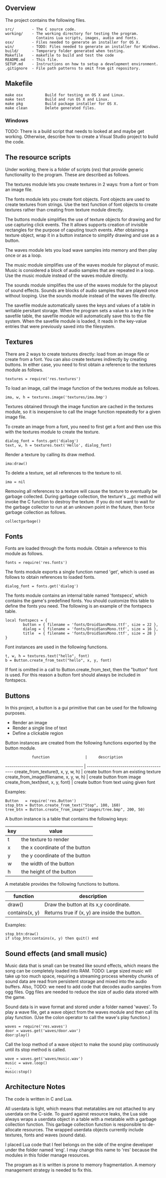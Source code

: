 ## Overview

The project contains the following files.

    src/        - The C source code.
    working/    - The working directory for testing the program. 
                  Contains Lua scripts, images, audio and fonts.
    osx/        - Files needed to generate an installer for OS X.
    win/        - TODO: Files needed to generate an installer for Windows.
    build/      - Temporary folder generated when testing.
    Makefile    - makefile to build and test the code
    README.md   - This file.
    SETUP.md    - Instructions on how to setup a development environment.
    .gitignore  - File path patterns to omit from git repository.

## Makefile

    make osx          Build for testing on OS X and Linux.
    make test         Build and run OS X and Linux.
    make pkg          Build package installer for OS X.
    make clean        Delete generated files.

### Windows

TODO: There is a build script that needs to looked at and maybe get working.
Otherwise, describe how to create a Visual Studio project to build the code.

## The resource scripts

Under working, there is a folder of scripts (_res_) that provide
generic functionality to the program.  These are described as follows.

The textures module lets you create textures in 2 ways:
from a font or from an image file.

The fonts module lets you create font objects.
Font objects are used to create textures from strings.
Use the text function of font objects to create textures
rather than creating from texture module directly.

The buttons module simplifies the use of texture objects
for drawing and for use capturing click events. The
It allows supports creation of invisible rectangles for
the purpose of caputing touch events. After obtaining
a texture object, wrap it in a button instance to
simplify drawing and use as a button.

The waves module lets you load wave samples into memory
and then play once or as a loop.

The music module simplifies use of the waves module for
playout of music. Music is considered a block of audio 
samples that are repeated in a loop. Use the music
module instead of the waves module directly.

The sounds module simplifies the use of the waves module
for the playout of sound effects.  Sounds are blocks of
audio samples that are played once without looping. Use
the sounds module instead of the waves file directly.

The savefile module automatically saves the keys and
values of a table in writable persitant storage. 
When the program sets a value to a key in the savefile
table, the savefile module will automatically save this
to the file system.  When the savefile module is loaded,
it reads in the key-value entries that were previously 
saved into the filesystem.

## Textures

There are 2 ways to create textures directly: load from an image file or create 
from a font. You can also create textures indirectly by creating buttons. In either 
case, you need to first obtain a reference to the textures module as follows.

    textures = require('res.textures')

To load an image, call the image function of the textures module as follows.

    ima, w, h = textures.image('textures/ima.bmp')

Textures obtained through the image function are cached in the textures module,
so it is inexpensive to call the image function repeatedly for a given image file.

To create an image from a font, you need to first get a font and then
use this with the textures module to create the texture.

    dialog_font = fonts.get('dialog')
    text, w, h = textures.text('Hello', dialog_font)

Render a texture by calling its draw method.

    ima:draw()

To delete a texture, set all references to the texture to nil.

    ima = nil

Removing all references to a texture will cause the texture to eventually be garbage collected.
During garbage collection, the texture's __gc method will invoke the C function to destroy the
texture.  If you do not want to wait for the garbage collector to run at an unknown point in the
future, then force garbage collection as follows.

    collectgarbage()

## Fonts

Fonts are loaded through the fonts module.  Obtain a reference to this module as follows.

    fonts = require('res.fonts')

The fonts module exports a single function named 'get', which is used as follows to obtain
references to loaded fonts.

    dialog_font = fonts.get('dialog')

The fonts module contains an internal table named 'fontspecs', which contains the game's
predefined fonts.  You should customize this table to define the fonts you need. The following
is an example of the fontspecs table.

    local fontspecs = {
            button = { filename = 'fonts/DroidSansMono.ttf', size = 22 },
            dialog = { filename = 'fonts/DroidSansMono.ttf', size = 16 },
            title  = { filename = 'fonts/DroidSansMono.ttf', size = 28 }
    }

Font instances are used in the following functions.

    t, w, h = textures.text("hello", font)
    b = Button.create_from_text("hello", x, y, font)

If font is omitted in a call to Button.create_from_text, then the "button" font is used.
For this reason a button font should always be included in fontspecs.

## Buttons

In this project, a button is a gui primitive that can be used for the following purposes.

- Render an image
- Render a single line of text
- Define a clickable region

Button instances are created from the following functions exported by the button module.

                function                |     description
--------------------------------------- | -----------------------------------------
create_from_texture(t, x, y, w, h)      | create button from an existing texture
create_from_image(filename, x, y, w, h) | create button from image
create_from_text(text, x, y, font)      | create button from text using given font

Examples:

    Button   = require('res.Button')
    stop_btn = Button.create_from_text("Stop", 100, 160)
    tree_btn = Button.create_from_image("images/tree.bmp", 200, 50)


A button instance is a table that contains the following keys:

key | value
--- | -----
 t  | the texture to render 
 x  | the x coordinate of the button
 y  | the y coordinate of the button
 w  | the width of the button
 h  | the height of the button

A metatable provides the following functions to buttons.

   function    |    description
-------------- | -----------------
draw()         | Draw the button at its x,y coordinate.
contains(x, y) | Returns true if (x, y) are inside the button.

Examples:

    stop_btn:draw()
    if stop_btn:contains(x, y) then quit() end

## Sound effects (and small music)

Music data that is small can be treated like sound effects, which means the song can be completely
loaded into RAM.  TODO: Large sized music will take up too much space, requiring a streaming
process whereby chunks of sound data are read from persistent storage and mixed into the
audio buffers.  Also, TODO: we need to add code that decodes audio samples from ogg files.  Ogg files
are needed to reduce the size of audio data stored with the game.

Sound data is in wave format and stored under a folder named 'waves'. To play a wave file,
get a wave object from the waves module and then call its play function.  (Use the colon operator
to call the wave's play function.)

    waves = require('res.waves')
    door = waves.get('waves/door.wav')
    door:play()

Call the loop method of a wave object to make the sound play continuously until its stop
method is called.

    wave = waves.get('waves/music.wav')
    music = wave.loop()
    ...
    music:stop()


## Architecture Notes

The code is written in C and Lua.

All userdata is light, which means that metatables are not attached to any userdata on
the C-side.  To guard against resource leaks, the Lua side always wraps a userdata object
in a table with a metatable with a garbage collection function.  This garbage collection
function is responsible to de-allocate resources. The wrapped userdata objects currently 
include textures, fonts and waves (sound data).

I placed Lua code that I feel belongs on the side of the engine developer under the
folder named 'eng'. I may change this name to 'res' because the modules in this folder
manage resources.

The program as it is written is prone to memory fragmentation.  A memory management
strategy is needed to fix this.

